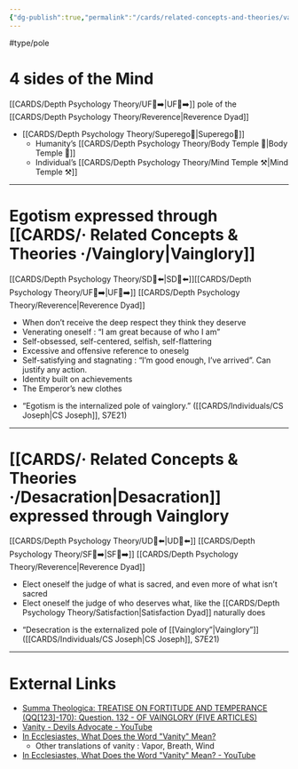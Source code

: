 ```yaml
---
{"dg-publish":true,"permalink":"/cards/related-concepts-and-theories/vainglory/","created":"2022-12-31T17:40:38.411+01:00","updated":"2023-05-10T21:50:50.349+02:00"}
---
```


#type/pole 

# 4 sides of the Mind 
[[CARDS/Depth Psychology Theory/UF👤➡️\|UF👤➡️]] pole of the [[CARDS/Depth Psychology Theory/Reverence\|Reverence Dyad]] 
- [[CARDS/Depth Psychology Theory/Superego👹\|Superego👹]] 
	- Humanity’s [[CARDS/Depth Psychology Theory/Body Temple 🌳\|Body Temple 🌳]] 
	- Individual’s [[CARDS/Depth Psychology Theory/Mind Temple ⚒️\|Mind Temple ⚒️]] 
---
# Egotism expressed through [[CARDS/· Related Concepts & Theories ·/Vainglory\|Vainglory]] 
[[CARDS/Depth Psychology Theory/SD🤸⬅️\|SD🤸⬅️]][[CARDS/Depth Psychology Theory/UF👤➡️\|UF👤➡️]] [[CARDS/Depth Psychology Theory/Reverence\|Reverence Dyad]] 
- When don’t receive the deep respect they think they deserve 
- Venerating oneself : “I am great because of who I am”
- Self-obsessed, self-centered, selfish, self-flattering  
- Excessive and offensive reference to oneselg
- Self-satisfying and stagnating : “I’m good enough, I’ve arrived”. Can justify any action. 
- Identity built on achievements 
- The Emperor’s new clothes 

<div class="transclusion internal-embed is-loaded"><div class="markdown-embed">



- “Egotism is the internalized pole of vainglory.” ([[CARDS/Individuals/CS Joseph\|CS Joseph]], S7E21) 

</div></div>

---
# [[CARDS/· Related Concepts & Theories ·/Desacration\|Desacration]] expressed through Vainglory 
[[CARDS/Depth Psychology Theory/UD👤⬅️\|UD👤⬅️]] [[CARDS/Depth Psychology Theory/SF🤸➡️\|SF🤸➡️]]  [[CARDS/Depth Psychology Theory/Reverence\|Reverence Dyad]] 
- Elect oneself the judge of what is sacred, and even more of what isn’t sacred 
- Elect oneself the judge of who deserves what, like the [[CARDS/Depth Psychology Theory/Satisfaction\|Satisfaction Dyad]] naturally does 

<div class="transclusion internal-embed is-loaded"><div class="markdown-embed">



- “Desecration is the externalized pole of [[Vainglory”\|Vainglory”]]  ([[CARDS/Individuals/CS Joseph\|CS Joseph]], S7E21) 

</div></div>


---
# External Links
- [Summa Theologica: TREATISE ON FORTITUDE AND TEMPERANCE (QQ[123]-170): Question. 132 - OF VAINGLORY (FIVE ARTICLES)](https://www.sacred-texts.com/chr/aquinas/summa/sum389.htm)
- [Vanity - Devils Advocate - YouTube](https://www.youtube.com/watch?v=Cv9zXUd55Sw)
- [In Ecclesiastes, What Does the Word "Vanity" Mean?](https://www.youtube.com/watch?v=68eNA5VAd8k)
	- Other translations of vanity : Vapor, Breath, Wind 
- [In Ecclesiastes, What Does the Word "Vanity" Mean? - YouTube](https://www.youtube.com/watch?v=68eNA5VAd8k)



